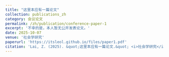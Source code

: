 ```yaml
---
title: "这里本应有一篇论文"
collection: publications_zh
category: 会议论文
permalink: /zh/publication/conference-paper-1
excerpt: '不幸的是，本人暂无公开发表论文。'
date: 2025-10-07
venue: '社会学研究'
paperurl: 'https://itsleol.github.io/files/paper1.pdf'
citation: 'Lai, Z. (2025). &quot;这里本应有一篇论文.&quot; <i>社会学研究</i>. 1(1).'
---
```


